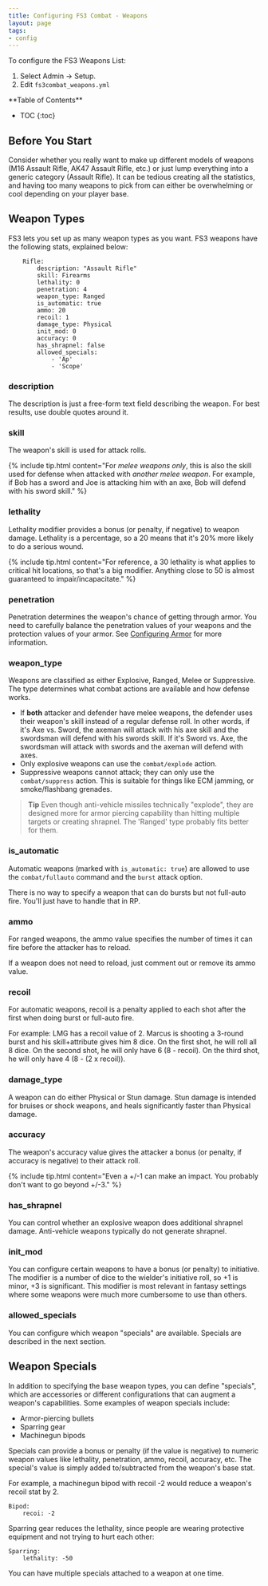 ```yaml
---
title: Configuring FS3 Combat - Weapons
layout: page
tags:
- config
---
```


To configure the FS3 Weapons List:

1. Select Admin -> Setup.
2. Edit `fs3combat_weapons.yml`

<div id="inline_toc" markdown="1">
**Table of Contents**

* TOC
{:toc}
</div>

## Before You Start

Consider whether you really want to make up different models of weapons (M16 Assault Rifle, AK47 Assault Rifle, etc.) or just lump everything into a generic category (Assault Rifle). It can be tedious creating all the statistics, and having too many weapons to pick from can either be overwhelming or cool depending on your player base.

## Weapon Types

FS3 lets you set up as many weapon types as you want.  FS3 weapons have the following stats, explained below:

        Rifle:
            description: "Assault Rifle"
            skill: Firearms
            lethality: 0
            penetration: 4
            weapon_type: Ranged
            is_automatic: true
            ammo: 20
            recoil: 1
            damage_type: Physical
            init_mod: 0
            accuracy: 0
            has_shrapnel: false
            allowed_specials: 
                - 'Ap'
                - 'Scope'

### description

The description is just a free-form text field describing the weapon.  For best results, use double quotes around it.

### skill

The weapon's skill is used for attack rolls.  

{% include tip.html content="For *melee weapons only*, this is also the skill used for defense when attacked with *another melee weapon*. For example, if Bob has a sword and Joe is attacking him with an axe, Bob will defend with his sword skill." %}

### lethality

Lethality modifier provides a bonus (or penalty, if negative) to weapon damage.  Lethality is a percentage, so a 20 means that it's 20% more likely to do a serious wound.

{% include tip.html content="For reference, a 30 lethality is what applies to critical hit locations, so that's a big modifier.  Anything close to 50 is almost guaranteed to impair/incapacitate." %}

### penetration

Penetration determines the weapon's chance of getting through armor.  You need to carefully balance the penetration values of your weapons and the protection values of your armor.  See [Configuring Armor](/tutorials/config/fs3combat_armor.html) for more information.

### weapon_type

Weapons are classified as either Explosive, Ranged, Melee or Suppressive.  The type determines what combat actions are available and how defense works.

* If **both** attacker and defender have melee weapons, the defender uses their weapon's skill instead of a regular defense roll.  In other words, if it's Axe vs. Sword, the axeman will attack with his axe skill and the swordsman will defend with his swords skill.   If it's Sword vs. Axe, the swordsman will attack with swords and the axeman will defend with axes.
* Only explosive weapons can use the `combat/explode` action.
* Suppressive weapons cannot attack; they can only use the `combat/suppress` action.  This is suitable for things like ECM jamming, or smoke/flashbang grenades.

> **Tip** Even though anti-vehicle missiles technically "explode", they are designed more for armor piercing capability than hitting multiple targets or creating shrapnel.  The 'Ranged' type probably fits better for them.

### is_automatic

Automatic weapons (marked with `is_automatic: true`) are allowed to use the `combat/fullauto` command and the `burst` attack option.  

There is no way to specify a weapon that can do bursts but not full-auto fire.  You'll just have to handle that in RP.

### ammo

For ranged weapons, the ammo value specifies the number of times it can fire before the attacker has to reload.

If a weapon does not need to reload, just comment out or remove its ammo value.

### recoil

For automatic weapons, recoil is a penalty applied to each shot after the first when doing burst or full-auto fire.

For example:  LMG has a recoil value of 2.  Marcus is shooting a 3-round burst and his skill+attribute gives him 8 dice.  On the first shot, he will roll all 8 dice.  On the second shot, he will only have 6 (8 - recoil).  On the third shot, he will only have 4 (8 - (2 x recoil)).

### damage_type

A weapon can do either Physical or Stun damage.  Stun damage is intended for bruises or shock weapons, and heals significantly faster than Physical damage.

### accuracy

The weapon's accuracy value gives the attacker a bonus (or penalty, if accuracy is negative) to their attack roll.  

{% include tip.html content="Even a +/-1 can make an impact.  You probably don't want to go beyond +/-3." %}

### has_shrapnel

You can control whether an explosive weapon does additional shrapnel damage.  Anti-vehicle weapons typically do not generate shrapnel.

### init_mod

You can configure certain weapons to have a bonus (or penalty) to initiative. The modifier is a number of dice to the wielder's initiative roll, so +1 is minor, +3 is significant.  This modifier is most relevant in fantasy settings where some weapons were much more cumbersome to use than others.

### allowed_specials

You can configure which weapon "specials" are available.  Specials are described in the next section.


## Weapon Specials

In addition to specifying the base weapon types, you can define "specials", which are accessories or different configurations that can augment a weapon's capabilities.   Some examples of weapon specials include:

* Armor-piercing bullets
* Sparring gear
* Machinegun bipods

Specials can provide a bonus or penalty (if the value is negative) to numeric weapon values like lethality, penetration, ammo, recoil, accuracy, etc.  The special's value is simply added to/subtracted from the weapon's base stat.

For example, a machinegun bipod with recoil -2 would reduce a weapon's recoil stat by 2.

    Bipod:
        recoi: -2

Sparring gear reduces the lethality, since people are wearing protective equipment and not trying to hurt each other:

    Sparring:
        lethality: -50

You can have multiple specials attached to a weapon at one time.